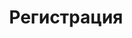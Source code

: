 ---
title: Регистрация
excerpt: Маршрут для регистрации пользователей
api:
  file: swagger.json
  operationId: регистрация
hidden: false
---